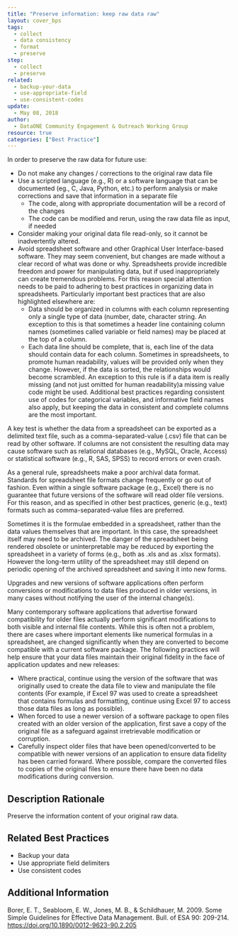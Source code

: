 ```yaml
---
title: "Preserve information: keep raw data raw"
layout: cover_bps
tags:
  - collect
  - data consistency
  - format
  - preserve
step:
  - collect
  - preserve
related:
  - backup-your-data
  - use-appropriate-field
  - use-consistent-codes
update:
  - May 08, 2018
author:
  - DataONE Community Engagement & Outreach Working Group
resource: true
categories: ["Best Practice"]
---
```




In order to preserve the raw data for future use:

- Do not make any changes / corrections to the original raw data file
- Use a scripted language (e.g., R) or a software language that can be documented (eg., C, Java, Python, etc.) to perform analysis or make corrections and save that information in a separate file
    - The code, along with appropriate documentation will be a record of the changes
    - The code can be modified and rerun, using the raw data file as input, if needed
- Consider making your original data file read-only, so it cannot be inadvertently altered.
- Avoid spreadsheet software and other Graphical User Interface-based software. They may seem convenient, but changes are made without a clear record of what was done or why. Spreadsheets provide incredible freedom and power for manipulating data, but if used inappropriately can create tremendous problems. For this reason special attention needs to be paid to adhering to best practices in organizing data in spreadsheets. Particularly important best practices that are also highlighted elsewhere are:
    - Data should be organized in columns with each column representing only a single type of data (number, date, character string. An exception to this is that sometimes a header line containing column names (sometimes called variable or field names) may be placed at the top of a column.
    - Each data line should be complete, that is, each line of the data should contain data for each column. Sometimes in spreadsheets, to promote human readability, values will be provided only when they change. However, if the data is sorted, the relationships would become scrambled. An exception to this rule is if a data item is really missing (and not just omitted for human readability)a missing value code might be used.
Additional best practices regarding consistent use of codes for categorical variables, and informative field names also apply, but keeping the data in consistent and complete columns are the most important.

A key test is whether the data from a spreadsheet can be exported as a delimited text file, such as a comma-separated-value (.csv) file that can be read by other software. If columns are not consistent the resulting data may cause software such as relational databases (e.g., MySQL, Oracle, Access) or statistical software (e.g., R, SAS, SPSS) to record errors or even crash.

As a general rule, spreadsheets make a poor archival data format. Standards for spreadsheet file formats change frequently or go out of fashion. Even within a single software package (e.g., Excel) there is no guarantee that future versions of the software will read older file versions. For this reason, and as specified in other best practices, generic (e.g., text) formats such as comma-separated-value files are preferred.

Sometimes it is the formulae embedded in a spreadsheet, rather than the data values themselves that are important. In this case, the spreadsheet itself may need to be archived. The danger of the spreadsheet being rendered obsolete or uninterpretable may be reduced by exporting the spreadsheet in a variety of forms (e.g., both as .xls and as .xlsx formats). However the long-term utility of the spreadsheet may still depend on periodic opening of the archived spreadsheet and saving it into new forms.

Upgrades and new versions of software applications often perform conversions or modifications to data files produced in older versions, in many cases without notifying the user of the internal change(s).

Many contemporary software applications that advertise forward compatibility for older files actually perform significant modifications to both visible and internal file contents. While this is often not a problem, there are cases where important elements like numerical formulas in a spreadsheet, are changed significantly when they are converted to become compatible with a current software package. The following practices will help ensure that your data files maintain their original fidelity in the face of application updates and new releases:

   - Where practical, continue using the version of the software that was originally used to create the data file to view and manipulate the file contents (For example, if Excel 97 was used to create a spreadsheet that contains formulas and formatting, continue using Excel 97 to access those data files as long as possible).
   - When forced to use a newer version of a software package to open files created with an older version of the application, first save a copy of the original file as a safeguard against irretrievable modification or corruption.
   - Carefully inspect older files that have been opened/converted to be compatible with newer versions of an application to ensure data fidelity has been carried forward. Where possible, compare the converted files to copies of the original files to ensure there have been no data modifications during conversion.

## Description Rationale

Preserve the information content of your original raw data.

## Related Best Practices

- Backup your data
- Use appropriate field delimiters
- Use consistent codes

## Additional Information

Borer, E. T., Seabloom, E. W., Jones, M. B., & Schildhauer, M. 2009. Some Simple Guidelines for Effective Data Management. Bull. of ESA 90: 209-214. https://doi.org/10.1890/0012-9623-90.2.205
